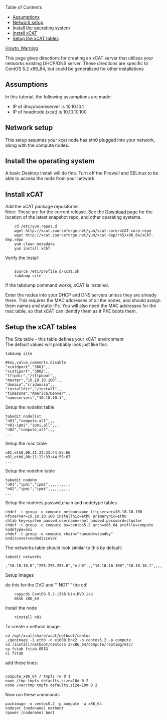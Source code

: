 <!-- START doctoc generated TOC please keep comment here to allow auto update -->
<!-- DON'T EDIT THIS SECTION, INSTEAD RE-RUN doctoc TO UPDATE -->
Table of Contents

- [Assumptions](#assumptions)
- [Network setup](#network-setup)
- [Install the operating system](#install-the-operating-system)
- [Install xCAT](#install-xcat)
- [Setup the xCAT tables](#setup-the-xcat-tables)

<!-- END doctoc generated TOC please keep comment here to allow auto update -->

[Howto_Warning](Howto_Warning) 

This page gives directions for creating an xCAT server that utilizes your networks existing DHCP/DNS server. These directions are specific to CentOS 5.2 x86_64, but could be generalized for other installations 


## Assumptions

In this tutorial, the following assumptions are made: 

  * IP of dhcp/nameserver is 10.10.10.1 
  * IP of headnode (xcat) is 10.10.10.100 

## Network setup

This setup assumes your xcat node has eth0 plugged into your network, along with the compute nodes. 

## Install the operating system

A basic Desktop install will do fine. Turn off the Firewall and SELinux to be able to access the node from your network 

## Install xCAT

Add the xCAT package repositories  
Note: These are for the current release. See the [Download](http://xcat.sourceforge.net/yum/download.html) page for the location of the latest snapshot repo, and other operating systems. 
 
~~~~   
    cd /etc/yum.repos.d
    wget http://xcat.sourceforge.net/yum/xcat-core/xCAT-core.repo
    wget http://xcat.sourceforge.net/yum/xcat-dep/rh5/x86_64/xCAT-dep.repo
    yum clean metadata
    yum install xCAT
~~~~

Verify the install 

~~~~
    
    source /etc/profile.d/xcat.sh
    tabdump site
~~~~

If the tabdump command works, xCAT is installed. 

Enter the nodes into your DHCP and DNS servers unless they are already there. This requires the MAC addresses of all the nodes, and should assign them names and static IPs. You will also need the MAC addresses for the mac table, so that xCAT can identify them as it PXE boots them. 

## Setup the xCAT tables

The Site table - this table defines your xCAT environment  
The default values will probably look just like this: 
    
    tabdump site
    
    #key,value,comments,disable
    "xcatdport","3001",,
    "xcatiport","3002",,
    "tftpdir","/tftpboot",,
    "master","10.10.10.100",,
    "domain","cridomain",,
    "installdir","/install",,
    "timezone","America/Denver",,
    "nameservers","10.10.10.1",,

Setup the nodelist table 
    
    tabedit nodelist
    "n01","compute,all",,,
    "n01-ipmi","ipmi,all",,,
    "n02","compute,all",,,
    ...

Setup the mac table 
    
    n01,eth0,00:11:22:33:44:55:66
    n02,eth0,00:11:22:33:44:55:67
    ...

Setup the nodehm table 
    
    tabedit nodehm
    "n01","ipmi","ipmi",,,,,,,,,,
    "n02","ipmi","ipmi",,,,,,,,,,
    ...

Setup the noderes,passwd,chain and nodetype tables 
    
    chdef -t group -o compute netboot=pxe tftpserver=10.10.10.100 nfsserver=10.10.10.100 installnic=eth0 primarynic=eth0
    chtab key=system passwd.username=root passwd.password=cluster
    chdef -t group -o compute os=centos5.2 arch=x86_64 profile=compute nodetype=osi
    chdef -t group -o compute chain="runcmd=standby" ondiscover=nodediscover

The networks table should look similar to this by default: 
    
    tabedit networks
     ,"10.10.10.0","255.255.255.0","eth0",,,"10.10.10.100","10.10.10.1",,,,

Setup Images 

do this for the DVD and '''NOT''' the cd! 
 
~~~~   
    copycds CentOS-5.2-i386-bin-DVD.iso
    mknb x86_64
~~~~

Install the node 
  
~~~~  
    rinstall n01
~~~~

  
To create a netboot image: 

~~~~ 
cd /opt/xcat/share/xcat/netboot/centos  
./genimage -i eth0 -n e1000,bnx2 -o centos5.2 -p compute  
cd /install/netboot/centos5.2/x86_64/compute/rootimg/etc/  
cp fstab fstab.ORIG  
vi fstab 
~~~~
    
add these lines:

~~~~

compute_x86_64 / tmpfs rw 0 1  
none /tmp tmpfs defaults,size=10m 0 2  
none /var/tmp tmpfs defaults,size=10m 0 2  
~~~~    

Now run these commands

~~~~
packimage -o centos5.2 -p compute -a x86_64  
nodeset (nodename) netboot  
rpower (nodename) boot 
~~~~
